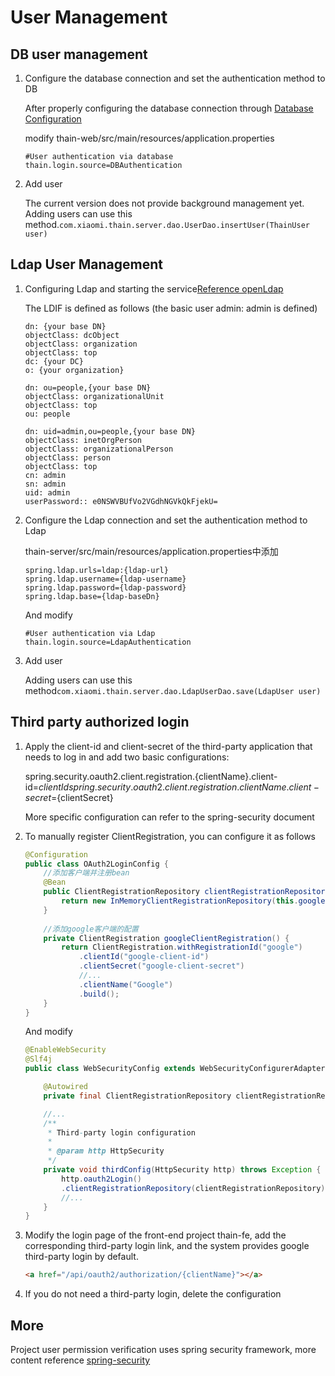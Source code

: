 <!--
 Copyright (c) 2019, Xiaomi, Inc.  All rights reserved.
 This source code is licensed under the Apache License Version 2.0, which
 can be found in the LICENSE file in the root directory of this source tree.
-->
# User Management

## DB user management

1. Configure the database connection and set the authentication method to DB

    After properly configuring the database connection through [Database Configuration](./2.数据库配置.md)

    modify thain-web/src/main/resources/application.properties

    ```properties
    #User authentication via database
    thain.login.source=DBAuthentication
    ```
    
1. Add user

    The current version does not provide background management yet. Adding users can use this method.`com.xiaomi.thain.server.dao.UserDao.insertUser(ThainUser user)`

## Ldap User Management

1. Configuring Ldap and starting the service[Reference openLdap](http://www.openldap.org/doc)

    The LDIF is defined as follows (the basic user admin: admin is defined)    
   
    ```ldif
    dn: {your base DN}
    objectClass: dcObject
    objectClass: organization
    objectClass: top
    dc: {your DC}
    o: {your organization}
    
    dn: ou=people,{your base DN}
    objectClass: organizationalUnit
    objectClass: top
    ou: people
    
    dn: uid=admin,ou=people,{your base DN}
    objectClass: inetOrgPerson
    objectClass: organizationalPerson
    objectClass: person
    objectClass: top
    cn: admin
    sn: admin
    uid: admin
    userPassword:: e0NSWVBUfVo2VGdhNGVkQkFjekU=
    ``` 

1. Configure the Ldap connection and set the authentication method to Ldap

    thain-server/src/main/resources/application.properties中添加
    
    ```properties
    spring.ldap.urls=ldap:{ldap-url}
    spring.ldap.username={ldap-username}
    spring.ldap.password={ldap-password}
    spring.ldap.base={ldap-baseDn}
    ```
    And modify
    ```properties
    #User authentication via Ldap    
    thain.login.source=LdapAuthentication
    ```

1. Add user

    Adding users can use this method`com.xiaomi.thain.server.dao.LdapUserDao.save(LdapUser user)`

## Third party authorized login

1. Apply the client-id and client-secret of the third-party application that needs to log in and add two basic configurations:

    spring.security.oauth2.client.registration.{clientName}.client-id=${clientId}  
    spring.security.oauth2.client.registration.{clientName}.client-secret=${clientSecret}
    
    More specific configuration can refer to the spring-security document    

1. To manually register ClientRegistration, you can configure it as follows
    
    ```java
    @Configuration
    public class OAuth2LoginConfig {
        //添加客户端并注册bean
    	@Bean
	 	public ClientRegistrationRepository clientRegistrationRepository() {
	 		return new InMemoryClientRegistrationRepository(this.googleClientRegistration());
	 	}
	 
	 	//添加google客户端的配置
	  	private ClientRegistration googleClientRegistration() {
	  		return ClientRegistration.withRegistrationId("google")
	  			.clientId("google-client-id")
	  			.clientSecret("google-client-secret")
	  			//...
	  			.clientName("Google")
	  			.build();
	 	}
    }
    ```

    And modify
    
    ```java
    @EnableWebSecurity
    @Slf4j
    public class WebSecurityConfig extends WebSecurityConfigurerAdapter {
    
        @Autowired
        private final ClientRegistrationRepository clientRegistrationRepository;
    
        //...
        /**
         * Third-party login configuration
         *
         * @param http HttpSecurity
         */
        private void thirdConfig(HttpSecurity http) throws Exception {
            http.oauth2Login()
            .clientRegistrationRepository(clientRegistrationRepository);
            //...
        }
    }    
    ```
    
1. Modify the login page of the front-end project thain-fe, add the corresponding third-party login link, and the system provides google third-party login by default.

    ```html
    <a href="/api/oauth2/authorization/{clientName}"></a>
    ```
1. If you do not need a third-party login, delete the configuration

## More

Project user permission verification uses spring security framework, more content reference [spring-security](https://docs.spring.io/spring-security/site/docs/old/5.2.0.BUILD-SNAPSHOT/reference/htmlsingle)
